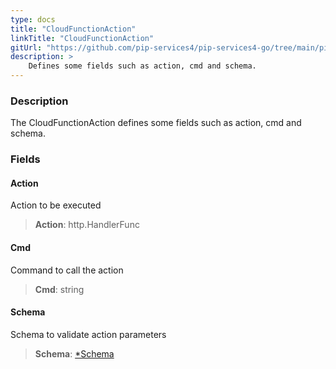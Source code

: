 ```yaml
---
type: docs
title: "CloudFunctionAction"
linkTitle: "CloudFunctionAction"
gitUrl: "https://github.com/pip-services4/pip-services4-go/tree/main/pip-services4-gcp-go"
description: >
    Defines some fields such as action, cmd and schema.
---
```


### Description

The CloudFunctionAction defines some fields such as action, cmd and schema.

### Fields

<span class="hide-title-link">

#### Action
Action to be executed
> **Action**: http.HandlerFunc

#### Cmd
Command to call the action
> **Cmd**: string

#### Schema
Schema to validate action parameters
> **Schema**: [*Schema](../../../data/validate/schema)

</span>

